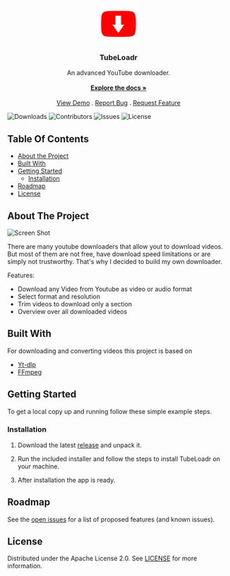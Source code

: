 <br/>
<p align="center">
  <a href="https://github.com/Foffa0/TubeLoadr">
    <img src="images/logo.png" alt="Logo" width="80" height="80">
  </a>

  <h3 align="center">TubeLoadr</h3>

  <p align="center">
    An advanced YouTube downloader.
    <br/>
    <br/>
    <a href="https://github.com/Foffa0/TubeLoadr"><strong>Explore the docs »</strong></a>
    <br/>
    <br/>
    <a href="https://github.com/Foffa0/TubeLoadr">View Demo</a>
    .
    <a href="https://github.com/Foffa0/TubeLoadr/issues">Report Bug</a>
    .
    <a href="https://github.com/Foffa0/TubeLoadr/issues">Request Feature</a>
  </p>
</p>

![Downloads](https://img.shields.io/github/downloads/Foffa0/TubeLoadr/total) ![Contributors](https://img.shields.io/github/contributors/Foffa0/TubeLoadr?color=dark-green) ![Issues](https://img.shields.io/github/issues/Foffa0/TubeLoadr) ![License](https://img.shields.io/github/license/Foffa0/TubeLoadr) 

## Table Of Contents

* [About the Project](#about-the-project)
* [Built With](#built-with)
* [Getting Started](#getting-started)
  * [Installation](#installation)
* [Roadmap](#roadmap)
* [License](#license)

## About The Project

![Screen Shot](images/screenshot.png)

There are many youtube downloaders that allow yout to download videos. But most of them are not free, have download speed limitations or are simply not trustworthy.
That's why I decided to build my own downloader.

Features:

* Download any Video from Youtube as video or audio format
* Select format and resolution
* Trim videos to download only a section
* Overview over all downloaded videos


## Built With

For downloading and converting videos this project is based on

* [Yt-dlp](https://github.com/yt-dlp/yt-dlp)
* [FFmpeg](https://ffmpeg.org/)

## Getting Started

To get a local copy up and running follow these simple example steps.

### Installation

1. Download the latest [release](https://github.com/Foffa0/TubeLoadr/releases) and unpack it.

2. Run the included installer and follow the steps to install TubeLoadr on your machine. 

3. After installation the app is ready.

## Roadmap

See the [open issues](https://github.com/Foffa0/TubeLoadr/issues) for a list of proposed features (and known issues).

## License

Distributed under the Apache License 2.0. See [LICENSE](https://github.com/Foffa0/TubeLoadr/blob/master/LICENSE) for more information.
